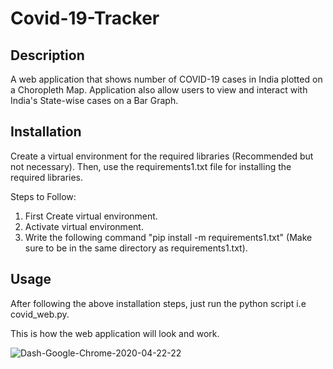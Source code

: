 # Covid-19-Tracker

## Description 
A web application that shows number of COVID-19 cases in India plotted on a Choropleth Map. Application also allow users to view and interact with India's State-wise cases on a Bar Graph.

## Installation
Create a virtual environment for the required libraries (Recommended but not necessary).
Then, use the requirements1.txt file for installing the required libraries.

Steps to Follow:
  1. First Create virtual environment.
  2. Activate virtual environment.
  3. Write the following command "pip install -m requirements1.txt" (Make sure to be in the same directory as requirements1.txt).

## Usage
After following the above installation steps, just run the python script i.e covid_web.py.

This is how the web application will look and work.

![Dash-Google-Chrome-2020-04-22-22](https://user-images.githubusercontent.com/60289706/80123931-27b17880-85ad-11ea-9406-734604788616.gif)
